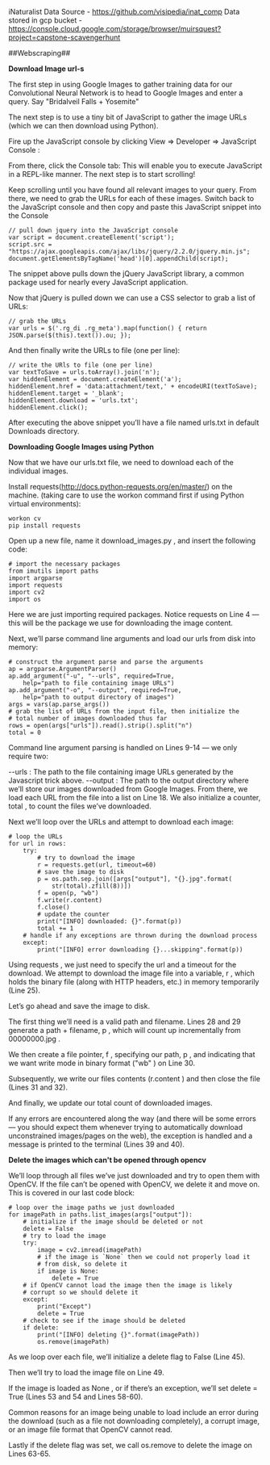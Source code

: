 iNaturalist Data Source - https://github.com/visipedia/inat_comp
Data stored in gcp bucket - https://console.cloud.google.com/storage/browser/muirsquest?project=capstone-scavengerhunt

##Webscraping##  

**Download Image url-s**  

  The first step in using Google Images to gather training data for our Convolutional Neural Network is to head to Google Images and enter a query.
  Say "Bridalveil Falls + Yosemite"  

  The next step is to use a tiny bit of JavaScript to gather the image URLs (which we can then download using Python).

  Fire up the JavaScript console by clicking View => Developer => JavaScript Console :

From there, click the Console  tab:
This will enable you to execute JavaScript in a REPL-like manner. The next step is to start scrolling!

Keep scrolling until you have found all relevant images to your query. From there, we need to grab the URLs for each of these images. Switch back to the JavaScript console and then copy and paste this JavaScript snippet into the Console

```
// pull down jquery into the JavaScript console
var script = document.createElement('script');
script.src = "https://ajax.googleapis.com/ajax/libs/jquery/2.2.0/jquery.min.js";
document.getElementsByTagName('head')[0].appendChild(script);
```

The snippet above pulls down the jQuery JavaScript library, a common package used for nearly every JavaScript application.

Now that jQuery is pulled down we can use a CSS selector to grab a list of URLs:

```
// grab the URLs
var urls = $('.rg_di .rg_meta').map(function() { return JSON.parse($(this).text()).ou; });
```  

And then finally write the URLs to file (one per line):  

```
// write the URls to file (one per line)
var textToSave = urls.toArray().join('n');
var hiddenElement = document.createElement('a');
hiddenElement.href = 'data:attachment/text,' + encodeURI(textToSave);
hiddenElement.target = '_blank';
hiddenElement.download = 'urls.txt';
hiddenElement.click();
```  

After executing the above snippet you’ll have a file named urls.txt  in default Downloads directory.  

**Downloading Google Images using Python**  

Now that we have our urls.txt file, we need to download each of the individual images.

Install requests(http://docs.python-requests.org/en/master/) on the machine.
 (taking care to use the workon  command first if using Python virtual environments):  

 ```
workon cv
pip install requests
```

Open up a new file, name it download_images.py , and insert the following code:  

```
# import the necessary packages
from imutils import paths
import argparse
import requests
import cv2
import os
```

Here we are just importing required packages. Notice requests  on Line 4 — this will be the package we use for downloading the image content.

Next, we’ll parse command line arguments and load our urls  from disk into memory:

```
# construct the argument parse and parse the arguments
ap = argparse.ArgumentParser()
ap.add_argument("-u", "--urls", required=True,
	help="path to file containing image URLs")
ap.add_argument("-o", "--output", required=True,
	help="path to output directory of images")
args = vars(ap.parse_args())
# grab the list of URLs from the input file, then initialize the
# total number of images downloaded thus far
rows = open(args["urls"]).read().strip().split("n")
total = 0
```

Command line argument parsing is handled on Lines 9-14 — we only require two:

--urls : The path to the file containing image URLs generated by the Javascript trick above.
--output : The path to the output directory where we’ll store our images downloaded from Google Images.
From there, we load each URL from the file into a list on Line 18. We also initialize a counter, total , to count the files we’ve downloaded.

Next we’ll loop over the URLs and attempt to download each image:

```
# loop the URLs
for url in rows:
	try:
		# try to download the image
		r = requests.get(url, timeout=60)
		# save the image to disk
		p = os.path.sep.join([args["output"], "{}.jpg".format(
			str(total).zfill(8))])
		f = open(p, "wb")
		f.write(r.content)
		f.close()
		# update the counter
		print("[INFO] downloaded: {}".format(p))
		total += 1
	# handle if any exceptions are thrown during the download process
	except:
		print("[INFO] error downloading {}...skipping".format(p))
```

Using requests , we just need to specify the url  and a timeout for the download. We attempt to download the image file into a variable, r , which holds the binary file (along with HTTP headers, etc.) in memory temporarily (Line 25).

Let’s go ahead and save the image to disk.

The first thing we’ll need is a valid path and filename. Lines 28 and 29 generate a path + filename, p , which will count up incrementally from 00000000.jpg .

We then create a file pointer, f , specifying our path, p , and indicating that we want write mode in binary format ("wb" ) on Line 30.

Subsequently, we write our files contents (r.content ) and then close the file (Lines 31 and 32).

And finally, we update our total count of downloaded images.

If any errors are encountered along the way (and there will be some errors — you should expect them whenever trying to automatically download unconstrained images/pages on the web), the exception is handled and a message is printed to the terminal (Lines 39 and 40).


**Delete the images which can't be opened through opencv**

We’ll loop through all files we’ve just downloaded and try to open them with OpenCV. If the file can’t be opened with OpenCV, we delete it and move on. This is covered in our last code block:  

```
# loop over the image paths we just downloaded
for imagePath in paths.list_images(args["output"]):
	# initialize if the image should be deleted or not
	delete = False
	# try to load the image
	try:
		image = cv2.imread(imagePath)
		# if the image is `None` then we could not properly load it
		# from disk, so delete it
		if image is None:
			delete = True
	# if OpenCV cannot load the image then the image is likely
	# corrupt so we should delete it
	except:
		print("Except")
		delete = True
	# check to see if the image should be deleted
	if delete:
		print("[INFO] deleting {}".format(imagePath))
		os.remove(imagePath)

```

As we loop over each file, we’ll initialize a delete  flag to False (Line 45).

Then we’ll try  to load the image file on Line 49.

If the image  is loaded as None , or if there’s an exception, we’ll set delete = True  (Lines 53 and 54 and Lines 58-60).

Common reasons for an image being unable to load include an error during the download (such as a file not downloading completely), a corrupt image, or an image file format that OpenCV cannot read.

Lastly if the delete  flag was set, we call os.remove  to delete the image on Lines 63-65.
